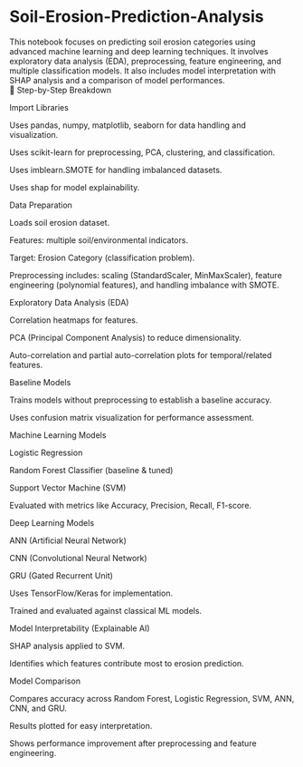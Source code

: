 # Soil-Erosion-Prediction-Analysis
This notebook focuses on predicting soil erosion categories using advanced machine learning and deep learning techniques. It involves exploratory data analysis (EDA), preprocessing, feature engineering, and multiple classification models. It also includes model interpretation with SHAP analysis and a comparison of model performances.\
🔑 Step-by-Step Breakdown

Import Libraries

Uses pandas, numpy, matplotlib, seaborn for data handling and visualization.

Uses scikit-learn for preprocessing, PCA, clustering, and classification.

Uses imblearn.SMOTE for handling imbalanced datasets.

Uses shap for model explainability.

Data Preparation

Loads soil erosion dataset.

Features: multiple soil/environmental indicators.

Target: Erosion Category (classification problem).

Preprocessing includes: scaling (StandardScaler, MinMaxScaler), feature engineering (polynomial features), and handling imbalance with SMOTE.

Exploratory Data Analysis (EDA)

Correlation heatmaps for features.

PCA (Principal Component Analysis) to reduce dimensionality.

Auto-correlation and partial auto-correlation plots for temporal/related features.

Baseline Models

Trains models without preprocessing to establish a baseline accuracy.

Uses confusion matrix visualization for performance assessment.

Machine Learning Models

Logistic Regression

Random Forest Classifier (baseline & tuned)

Support Vector Machine (SVM)

Evaluated with metrics like Accuracy, Precision, Recall, F1-score.

Deep Learning Models

ANN (Artificial Neural Network)

CNN (Convolutional Neural Network)

GRU (Gated Recurrent Unit)

Uses TensorFlow/Keras for implementation.

Trained and evaluated against classical ML models.

Model Interpretability (Explainable AI)

SHAP analysis applied to SVM.

Identifies which features contribute most to erosion prediction.

Model Comparison

Compares accuracy across Random Forest, Logistic Regression, SVM, ANN, CNN, and GRU.

Results plotted for easy interpretation.

Shows performance improvement after preprocessing and feature engineering.
